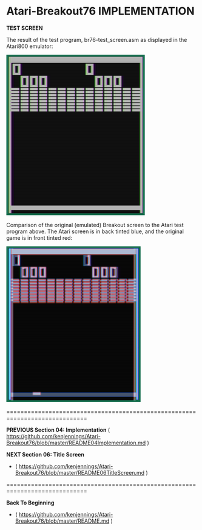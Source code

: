 # Atari-Breakout76 IMPLEMENTATION

**TEST SCREEN**

The result of the test program, br76-test_screen.asm as displayed in the Atari800 emulator:

![Test Screen](Breakout_bw_test_screen_cropped_with_border.png?raw=true "Test Screen")

Comparison of the original (emulated) Breakout screen to the Atari test program above.   The Atari screen is in back tinted blue, and the original game is in front tinted red:

![Screen Comparison](Breakout_bw_test_screen_merge.png?raw=true "Screen Comparison")




=============================================================================

**PREVIOUS Section 04: Implementation**
( https://github.com/kenjennings/Atari-Breakout76/blob/master/README04Implementation.md )


**NEXT Section 06: Title Screen**
- ( https://github.com/kenjennings/Atari-Breakout76/blob/master/README06TitleScreen.md )

=============================================================================

**Back To Beginning**
- ( https://github.com/kenjennings/Atari-Breakout76/blob/master/README.md )
